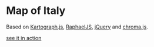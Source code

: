 # Map of Italy

Based on [Kartograph.js](https://github.com/kartograph/kartograph.js), [RaphaelJS](http://raphaeljs.com), [jQuery](http://jquery.com) and [chroma.js](https://github.com/gka/chroma.js).

[see it in action](http://vis.okfnlabs.org/demos/italymap/)